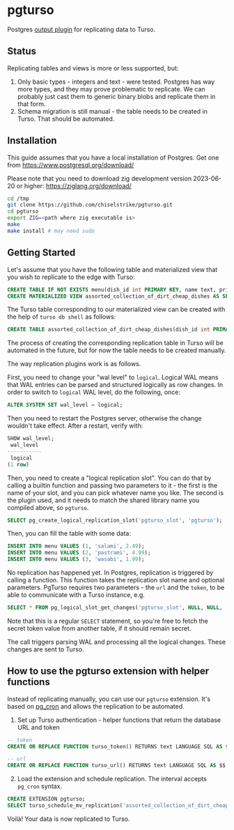 # pgturso

Postgres [output plugin](https://www.postgresql.org/docs/current/logicaldecoding-output-plugin.html) for replicating data to Turso.

## Status

Replicating tables and views is more or less supported, but:
1. Only basic types - integers and text - were tested. Postgres has way more types, and they may prove problematic to replicate. We can probably just cast them to generic binary blobs and replicate them in that form.
2. Schema migration is still manual - the table needs to be created in Turso. That should be automated.

## Installation

This guide assumes that you have a local installation of Postgres. Get one from https://www.postgresql.org/download/

Please note that you need to download zig development version 2023-06-20 or higher: https://ziglang.org/download/

```sh
cd /tmp
git clone https://github.com/chiselstrike/pgturso.git
cd pgturso
export ZIG=<path where zig executable is>
make
make install # may need sudo
```

## Getting Started 
Let's assume that you have the following table and materialized view that you wish to replicate to the edge with Turso:
```sql
CREATE TABLE IF NOT EXISTS menu(dish_id int PRIMARY KEY, name text, price float);
CREATE MATERIALIZED VIEW assorted_collection_of_dirt_cheap_dishes AS SELECT dish_id, name FROM menu WHERE price <= 2.99;
```

The Turso table corresponding to our materialized view can be created with the help of `turso db shell` as follows:
```sql
CREATE TABLE assorted_collection_of_dirt_cheap_dishes(dish_id int PRIMARY KEY ON CONFLICT REPLACE, name);
```
The process of creating the corresponding replication table in Turso will be automated in the future, but for now the table needs to be created manually.

The way replication plugins work is as follows.

First, you need to change your "wal level" to `logical`. Logical WAL means that WAL entries can be parsed
and structured logically as row changes. In order to switch to `logical` WAL level, do the following, once:
```sql
ALTER SYSTEM SET wal_level = logical;
```
Then you need to restart the Postgres server, otherwise the change wouldn't take effect. After a restart, verify with:
```sql
SHOW wal_level;
 wal_level 
-----------
 logical
(1 row)
```

Then, you need to create a "logical replication slot".
You can do that by calling a builtin function and passing two parameters to it - the first is the name of your slot,
and you can pick whatever name you like. The second is the plugin used, and it needs to match the shared library name
you compiled above, so `pgturso`.
```sql
SELECT pg_create_logical_replication_slot('pgturso_slot', 'pgturso');
```

Then, you can fill the table with some data:
```sql
INSERT INTO menu VALUES (1, 'salami', 2.49);
INSERT INTO menu VALUES (2, 'pastrami', 4.99);
INSERT INTO menu VALUES (3, 'wasabi', 1.99);
```

No replication has happened yet. In Postgres, replication is triggered by calling a function. This function takes the replication slot name and optional parameters.
PgTurso requires two parameters - the `url` and the `token`, to be able to communicate with a Turso instance, e.g.
```sql
SELECT * FROM pg_logical_slot_get_changes('pgturso_slot', NULL, NULL, 'url', 'https://your-unique-link.turso.io/', 'auth', 's3cr3t-p4s5');
```
Note that this is a regular `SELECT` statement, so you're free to fetch the secret token value from another table, if it should remain secret.

The call triggers parsing WAL and processing all the logical changes. These changes are sent to Turso.

## How to use the pgturso extension with helper functions

Instead of replicating manually, you can use our `pgturso` extension. It's based on [pg_cron](https://github.com/citusdata/pg_cron) and allows the replication to be automated.

1. Set up Turso authentication - helper functions that return the database URL and token
```sql
-- token
CREATE OR REPLACE FUNCTION turso_token() RETURNS text LANGUAGE SQL AS $$ SELECT <your-token-generated-with-turso-db-tokens-create>; $$;

-- url
CREATE OR REPLACE FUNCTION turso_url() RETURNS text LANGUAGE SQL AS $$ SELECT 'https://workerscounter-psarna.turso.io/'; $$;
```

2. Load the extension and schedule replication. The interval accepts `pg_cron` syntax.

```sql
CREATE EXTENSION pgturso;
SELECT turso_schedule_mv_replication('assorted_collection_of_dirt_cheap_dishes', '5 seconds');
```

Voilà! Your data is now replicated to Turso.
